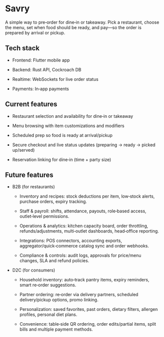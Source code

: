 # Savry

A simple way to pre‑order for dine‑in or takeaway. Pick a restaurant, choose the menu, set when food should be ready, and pay—so the order is prepared by arrival or pickup.

## Tech stack

- Frontend: Flutter mobile app
    
- Backend: Rust API, Cockroach DB
    
- Realtime: WebSockets for live order status
    
- Payments: In‑app payments
    

## Current features

- Restaurant selection and availability for dine‑in or takeaway
    
- Menu browsing with item customizations and modifiers
    
- Scheduled prep so food is ready at arrival/pickup
    
- Secure checkout and live status updates (preparing → ready → picked up/served)
    
- Reservation linking for dine‑in (time + party size)
    

## Future features

- B2B (for restaurants)
    
    - Inventory and recipes: stock deductions per item, low‑stock alerts, purchase orders, expiry tracking.
        
    - Staff & payroll: shifts, attendance, payouts, role‑based access, outlet‑level permissions.
        
    - Operations & analytics: kitchen capacity board, order throttling, refunds/adjustments, multi‑outlet dashboards, head‑office reporting.
        
    - Integrations: POS connectors, accounting exports, aggregator/quick‑commerce catalog sync and order webhooks.
        
    - Compliance & controls: audit logs, approvals for price/menu changes, SLA and refund policies.
        
- D2C (for consumers)
    
    - Household inventory: auto‑track pantry items, expiry reminders, smart re‑order suggestions.
        
    - Partner ordering: re‑order via delivery partners, scheduled delivery/pickup options, promo linking.
        
    - Personalization: saved favorites, past orders, dietary filters, allergen profiles, personal diet plans.
        
    - Convenience: table‑side QR ordering, order edits/partial items, split bills and multiple payment methods.
        